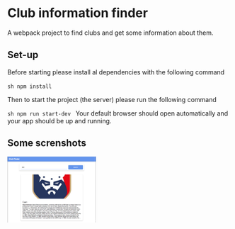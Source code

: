 # Club information finder
A webpack project to find clubs and get some information about them.

## Set-up
Before starting please install al dependencies with the following command

`sh
npm install
`

Then to start the project (the server) please run the following command 

`sh
npm run start-dev
`
Your default browser should open automatically and your app should be up and running. 

## Some screnshots 

<img src="doc/sample.png?raw=true" width="200" />  

